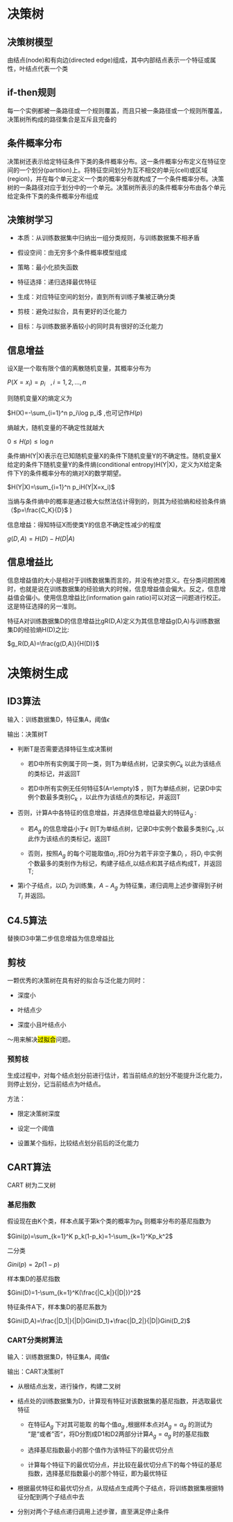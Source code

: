 # 决策树

## 决策树模型

由结点(node)和有向边(directed edge)组成，其中内部结点表示一个特征或属性，叶结点代表一个类

## if-then规则

每一个实例都被一条路径或一个规则覆盖，而且只被一条路径或一个规则所覆盖，决策树所构成的路径集合是互斥且完备的

## 条件概率分布

决策树还表示给定特征条件下类的条件概率分布。这一条件概率分布定义在特征空间的一个划分(partition)上。将特征空间划分为互不相交的单元(cell)或区域(region)，并在每个单元定义一个类的概率分布就构成了一个条件概率分布。决策树的一条路径对应于划分中的一个单元。决策树所表示的条件概率分布由各个单元给定条件下类的条件概率分布组成

## 决策树学习

- 本质：从训练数据集中归纳出一组分类规则，与训练数据集不相矛盾

- 假设空间：由无穷多个条件概率模型组成

- 策略：最小化损失函数

- 特征选择：递归选择最优特征

- 生成：对应特征空间的划分，直到所有训练子集被正确分类

- 剪枝：避免过拟合，具有更好的泛化能力

- 目标：与训练数据矛盾较小的同时具有很好的泛化能力

## 信息增益

设X是一个取有限个值的离散随机变量，其概率分布为

$P(X=x_i)=p_i\ \ \ ,i=1,2,...,n$ 

则随机变量X的熵定义为

$H(X)=-\sum_{i=1}^n p_i\log p_i$ ,也可记作$H(p)$ 

熵越大，随机变量的不确定性就越大

$0\le H(p)\le \log n$  

条件熵H(Y|X)表示在已知随机变量X的条件下随机变量Y的不确定性。随机变量X给定的条件下随机变量Y的条件熵(conditional entropy)H(Y|X)，定义为X给定条件下Y的条件概率分布的熵对X的数学期望。

$H(Y|X)=\sum_{i=1}^n p_iH(Y|X=x_i)$ 

当熵与条件熵中的概率是通过极大似然法估计得到的，则其为经验熵和经验条件熵（$p=\frac{C_K}{D}$ )

信息增益：得知特征X而使类Y的信息不确定性减少的程度

$g(D,A)=H(D)-H(D|A)$ 

## 信息增益比

信息增益值的大小是相对于训练数据集而言的，并没有绝对意义。在分类问题困难时，也就是说在训练数据集的经验熵大的时候，信息增益值会偏大。反之，信息增益值会偏小。使用信息增益比(information gain ratio)可以对这一问题进行校正。这是特征选择的另一准则。

特征A对训练数据集D的信息增益比gR(D,A)定义为其信息增益g(D,A)与训练数据集D的经验熵H(D)之比:

$g_R(D,A)=\frac{g(D,A)}{H(D)}$ 

# 决策树生成

## ID3算法

输入：训练数据集D，特征集A，阈值$\epsilon$ 

输出：决策树T

- 判断T是否需要选择特征生成决策树
  
  - 若D中所有实例属于同一类，则T为单结点树，记录实例$C_k$ 以此为该结点的类标记，并返回T
  
  - 若D中所有实例无任何特征$(A=\empty)$ ，则T为单结点树，记录D中实例个数最多类别$C_k$ ，以此作为该结点的类标记，并返回T

- 否则，计算A中各特征的信息增益，并选择信息增益最大的特征$A_g$ :
  
  - 若$A_g$ 的信息增益小于$\epsilon$ 则T为单结点树，记录D中实例个数最多类别$C_k$ ,以此作为该结点的类标记，返回T
  
  - 否则，按照$A_g$ 的每个可能取值$a_i$ ,将D分为若干非空子集$D_i$ ，将$D_i$ 中实例个数最多的类别作为标记，构建子结点,以结点和其子结点构成T，并返回T;

- 第i个子结点，以$D_i$ 为训练集，$A-A_g$ 为特征集，递归调用上述步骤得到子树$T_i$ 并返回。

## C4.5算法

替换ID3中第二步信息增益为信息增益比

## 剪枝

一颗优秀的决策树在具有好的拟合与泛化能力同时：

- 深度小

- 叶结点少

- 深度小且叶结点小

～用来解决<mark>过拟合</mark>问题。

### 预剪枝

生成过程中，对每个结点划分前进行估计，若当前结点的划分不能提升泛化能力，则停止划分，记当前结点为叶结点。

方法：

- 限定决策树深度

- 设定一个阈值

- 设置某个指标，比较结点划分前后的泛化能力

## CART算法

CART 树为二叉树

### 基尼指数

假设现在由K个类，样本点属于第k个类的概率为$p_k$ 则概率分布的基尼指数为

$Gini(p)=\sum_{k=1}^K p_k(1-p_k)=1-\sum_{k=1}^Kp_k^2$ 

二分类

$Gini(p)=2p(1-p)$ 

样本集D的基尼指数

$Gini(D)=1-\sum_{k=1}^K(\frac{|C_k|}{|D|})^2$ 

特征条件A下，样本集D的基尼系数为

$Gini(D,A)=\frac{|D_1|}{|D|}Gini(D_1)+\frac{|D_2|}{|D|}Gini(D_2)$ 

### CART分类树算法

输入：训练数据集D，特征集A，阈值$\epsilon$ 

输出：CART决策树T

- 从根结点出发，进行操作，构建二叉树

- 结点处的训练数据集为D，计算现有特征对该数据集的基尼指数，并选取最优特征
  
  - 在特征$A_g$ 下对其可能取 的每个值$a_g$ ,根据样本点对$A_g=a_g$ 的测试为 “是“或者”否“，将D分割成D1和D2两部分计算$A_g=a_g$ 时的基尼指数
  
  - 选择基尼指数最小的那个值作为该特征下的最优切分点
  
  - 计算每个特征下的最优切分点，并比较在最优切分点下的每个特征的基尼指数，选择基尼指数最小的那个特征，即为最优特征

- 根据最优特征和最优切分点，从现结点生成两个子结点，将训练数据集根据特征分配到两个子结点中去

- 分别对两个子结点递归调用上述步骤，直至满足停止条件
